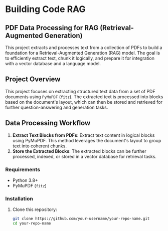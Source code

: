 # Building Code RAG

## PDF Data Processing for RAG (Retrieval-Augmented Generation)

This project extracts and processes text from a collection of PDFs to build a foundation for a Retrieval-Augmented Generation (RAG) model. The goal is to efficiently extract text, chunk it logically, and prepare it for integration with a vector database and a language model.

## Project Overview

This project focuses on extracting structured text data from a set of PDF documents using `PyMuPDF` (`fitz`). The extracted text is processed into blocks based on the document's layout, which can then be stored and retrieved for further question-answering and generation tasks.

## Data Processing Workflow

1. **Extract Text Blocks from PDFs**: Extract text content in logical blocks using PyMuPDF. This method leverages the document's layout to group text into coherent chunks.
2. **Store the Extracted Blocks**: The extracted blocks can be further processed, indexed, or stored in a vector database for retrieval tasks.

### Requirements

- Python 3.8+
- PyMuPDF (`fitz`)

### Installation

1. Clone this repository:
   ```bash
   git clone https://github.com/your-username/your-repo-name.git
   cd your-repo-name
